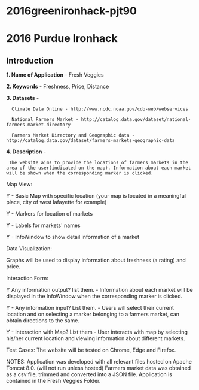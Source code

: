 # 2016greenironhack-pjt90

# 2016 Purdue Ironhack
## Introduction

**1. Name of Application** - Fresh Veggies

**2. Keywords** - Freshness, Price, Distance

**3. Datasets** - 
      
      Climate Data Online - http://www.ncdc.noaa.gov/cdo-web/webservices
      
      National Farmers Market - http://catalog.data.gov/dataset/national-farmers-market-directory
      
      Farmers Market Directory and Geographic data - http://catalog.data.gov/dataset/farmers-markets-geographic-data
      
**4. Description** - 

     The website aims to provide the locations of farmers markets in the area of the user(indicated on the map). Information about each market will be shown when the corresponding marker is clicked.
     
     

Map View:

Y - Basic Map with specific location (your map is located in a meaningful place, city of west lafayette for example)

Y - Markers for location of markets

Y - Labels for markets' names

Y - InfoWindow to show detail information of a market

Data Visualization:

Graphs will be used to display information about freshness (a rating) and price.


Interaction Form:

Y Any information output? list them. - Information about each market will be displayed in the InfoWindow when the corresponding marker is clicked.


Y - Any information input? List them. - Users will select their current location and on selecting a marker belonging to a farmers market, can obtain directions to the same.

Y - Interaction with Map? List them - User interacts with map by selecting his/her current location and viewing information about different markets.


Test Cases: The website will be tested on Chrome, Edge and Firefox.

NOTES:
Application was developed with all relevant files hosted on Apache Tomcat 8.0. (will not run unless hosted)
Farmers market data was obtained as a csv file, trimmed and converted into a JSON file.
Application is contained in the Fresh Veggies Folder.

